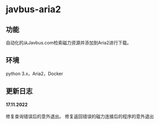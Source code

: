 # javbus-aria2

## 功能
自动化的从Javbus.com检索磁力资源并添加到Aria2进行下载。

## 环境
python 3.x，Aria2，Docker

## 更新日志
#### 17.11.2022 
修复查询错误后的意外退出。
修复返回错误的磁力连接后的程序的意外退出



